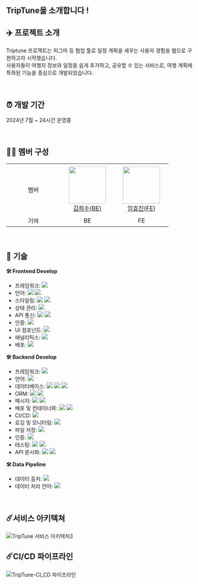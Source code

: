 ## TripTune을 소개합니다 ! 

## ✈️ 프로젝트 소개
Triptune 프로젝트는 피그마 등 협업 툴로 일정 계획을 세우는 사용자 경험을 웹으로 구현하고자 시작했습니다. <br>
사용자들이 여행지 정보와 일정을 쉽게 추가하고, 공유할 수 있는 서비스로, 여행 계획에 특화된 기능을 중심으로 개발되었습니다.

<br>

## ⏰ 개발 기간
2024년 7월 ~ 24시간 운영중

<br>

## 👩‍💻 멤버 구성
<table>
<tr height="140px">
    <td align="center" width="130px">
        멤버
    </td>
    <td align="center" width="130px">
        <a href="https://github.com/ulsandonghun"><img height="100px" width="100px" src="https://avatars.githubusercontent.com/soyamilk0705"/></a>
        <br />
        <a href="https://github.com/soyamilk0705">김희수(BE)</a>
    </td>
    <td align="center" width="130px">
        <a href="https://github.com/hyo814"><img height="100px" width="100px" src="https://avatars.githubusercontent.com/hyo814"/></a>
        <br />
        <a href="https://github.com/hyo814">임효진(FE)</a>
    </td>
</tr>
<tr>
    <td align="center" width="130px">
        기여
    </td>
    <td align="center" width="130px">
        BE
    </td>
    <td align="center" width="130px">
        FE
    </td>
</tr>
</table>

<br>

## 📌 기술
**🛠 Frontend Develop** <br>
- 프레임워크: <img src="https://img.shields.io/badge/Next.js-000000?style=flat-square&logo=next.js&logoColor=white"/>
- 언어: <img src="https://img.shields.io/badge/TypeScript-3178C6?style=flat-square&logo=typescript&logoColor=white"/> <img src="https://img.shields.io/badge/JavaScript-F7DF1E?style=flat-square&logo=javascript&logoColor=black"/>
- 스타일링: <img src="https://img.shields.io/badge/Styled--Components-DB7093?style=flat-square&logo=styled-components&logoColor=white"/> <img src="https://img.shields.io/badge/CSS%20Modules-000000?style=flat-square&logo=css3&logoColor=white"/>
- 상태 관리: <img src="https://img.shields.io/badge/Zustand-000000?style=flat-square&logo=react&logoColor=white"/>
- API 통신: <img src="https://img.shields.io/badge/Fetch%20API-000000?style=flat-square&logo=javascript&logoColor=white"/> <img src="https://img.shields.io/badge/React%20Query-FF4154?style=flat-square&logo=reactquery&logoColor=white"/>
- 인증: <img src="https://img.shields.io/badge/JWT-000000?style=flat-square&logo=jsonwebtokens&logoColor=white"/>
- UI 컴포넌트: <img src="https://img.shields.io/badge/Material%20UI-007FFF?style=flat-square&logo=mui&logoColor=white"/>
- 애널리틱스: <img src="https://img.shields.io/badge/Google%20Analytics-F9AB00?style=flat-square&logo=googleanalytics&logoColor=white"/>
- 배포: <img src="https://img.shields.io/badge/Netlify-00C7B7?style=flat-square&logo=netlify&logoColor=white"/>

**🛠 Backend Develop** <br>
- 프레임워크: <img src="https://img.shields.io/badge/Spring%20Boot-6DB33F?style=flat-square&logo=springboot&logoColor=white"/>
- 언어: <img src="https://img.shields.io/badge/Java-007396?style=flat-square&logo=java&logoColor=white"/>
- 데이터베이스: <img src="https://img.shields.io/badge/MySQL-4479A1?style=flat-square&logo=mysql&logoColor=white"/> <img src="https://img.shields.io/badge/MongoDB-47A248?style=flat-square&logo=mongodb&logoColor=white"/> <img src="https://img.shields.io/badge/Redis-DC382D?style=flat-square&logo=redis&logoColor=white"/>
- ORM: <img src="https://img.shields.io/badge/JPA-59666C?style=flat-square&logo=hibernate&logoColor=white"/> <img src="https://img.shields.io/badge/QueryDSL-000000?style=flat-square&logo=java&logoColor=white"/>
- 메시지: <img src="https://img.shields.io/badge/WebSocket-000000?style=flat-square&logo=websockets&logoColor=white"/> <img src="https://img.shields.io/badge/STOMP-000000?style=flat-square&logo=protocols.io&logoColor=white"/>
- 배포 및 컨테이너화: <img src="https://img.shields.io/badge/Docker-2496ED?style=flat-square&logo=docker&logoColor=white"/> <img src="https://img.shields.io/badge/Docker%20Compose-2496ED?style=flat-square&logo=docker&logoColor=white"/>
- CI/CD: <img src="https://img.shields.io/badge/GitHub%20Actions-2088FF?style=flat-square&logo=githubactions&logoColor=white"/>
- 로깅 및 모니터링: <img src="https://img.shields.io/badge/Pinpoint-000000?style=flat-square&logo=apache&logoColor=white"/>
- 파일 저장: <img src="https://img.shields.io/badge/AWS%20S3-569A31?style=flat-square&logo=amazonaws&logoColor=white"/>
- 인증: <img src="https://img.shields.io/badge/JWT-000000?style=flat-square&logo=jsonwebtokens&logoColor=white"/>
- 테스팅: <img src="https://img.shields.io/badge/Junit5-25A162?style=flat-square&logo=testinglibrary&logoColor=white"/> <img src="https://img.shields.io/badge/Mockito-000000?style=flat-square&logo=java&logoColor=white"/>
- API 문서화: <img src="https://img.shields.io/badge/Swagger-85EA2D?style=flat-square&logo=swagger&logoColor=black"/> <img src="https://img.shields.io/badge/Postman-FF6C37?style=flat-square&logo=postman&logoColor=white"/>

**🛠 Data Pipeline** <br>
- 데이터 출처: <img src="https://img.shields.io/badge/Tour%20API-000000?style=flat-square&logo=openaccess&logoColor=white"/>
- 데이터 처리 언어: <img src="https://img.shields.io/badge/Python-3776AB?style=flat-square&logo=python&logoColor=white"/>

[//]: # (TODO : 혹시라도 이미지 태그 안맞은 거 있으면 고치기 )
[//]: # (## 📌 기술)
[//]: # (**🛠 Frontend Develop** <br>)
[//]: # (- 프레임워크: Next.js)
[//]: # (- 언어: TypeScript, JavaScript)
[//]: # (- 스타일링: Styled Components, css modules)
[//]: # (- 상태 관리: zustand)
[//]: # (- API 통신: Fetch, React Query)
[//]: # (- 인증: JWT)
[//]: # (- UI 컴포넌트: Material UI)
[//]: # (- 애널리틱스: Google Analytics)
[//]: # (- 배포: Netlify)
[//]: # ()
[//]: # ( **🛠 Backend Develop** <br>)
[//]: # (- 프레임워크: Spring Boot 3.1.11)
[//]: # (- 언어: Java 17)
[//]: # (- 데이터베이스: MySQL, MongoDB, Redis )
[//]: # (- ORM: JPA, QueryDSL)
[//]: # (- 메시지: WebSocket, STOMP)
[//]: # (- 배포 및 컨테이너화: Docker, Docker Compose)
[//]: # (- CI/CD: GitHub Actions)
[//]: # (- 로깅 및 모니터링: Pinpoint)
[//]: # (- 파일 저장: AWS S3)
[//]: # (- 인증: JWT)
[//]: # (- 테스팅: Junit5, Mockito)
[//]: # (- API 문서화: Swagger, Postman)
[//]: # ()
[//]: # (**🛠 Data Pipeline** <br>)
[//]: # (- 데이터 출처: 공공데이터 포털 중 Tour API )
[//]: # (- 데이터 처리 언어: Python 3.8.3)

<br>

## ☄️서비스 아키텍쳐
![TripTune 서비스 아키텍처3](https://github.com/user-attachments/assets/d8cbda62-c50c-4d14-8a5b-d03467d8de2e)


## ☄️CI/CD 파이프라인
![TripTune-CI_CD 파이프라인](https://github.com/user-attachments/assets/bbc31f1f-74fb-49b6-9ddb-85f36af8c1f8)


